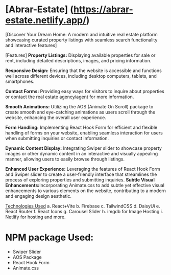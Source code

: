 # [Abrar-Estate] (https://abrar-estate.netlify.app/)

[Discover Your Dream Home: A modern and intuitive real estate platform showcasing curated property listings with seamless search functionality and interactive features]

[Features]
<b>Property Listings:</b> Displaying available properties for sale or rent, including detailed descriptions, images, and pricing information.

<b>Responsive Design:</b> Ensuring that the website is accessible and functions well across different devices, including desktop computers, tablets, and smartphones.

<b>Contact Forms:</b> Providing easy ways for visitors to inquire about properties or contact the real estate agency/agent for more information.

<b>Smooth Animations:</b> Utilizing the AOS (Animate On Scroll) package to create smooth and eye-catching animations as users scroll through the website, enhancing the overall user experience.

<b>Form Handling:</b> Implementing React Hook Form for efficient and flexible handling of forms on your website, enabling seamless interaction for users when submitting inquiries or contact information.

<b>Dynamic Content Display:</b> Integrating Swiper slider to showcase property images or other dynamic content in an interactive and visually appealing manner, allowing users to easily browse through listings.

<b>Enhanced User Experience:</b> Leveraging the features of React Hook Form and Swiper slider to create a user-friendly interface that streamlines the process of exploring properties and submitting inquiries.
<b>Subtle Visual Enhancements:</b>Incorporating Animate.css to add subtle yet effective visual enhancements to various elements on the website, contributing to a modern and engaging design aesthetic.

[Technologies Used](#technologies-used)
a. React+Vite
b. Firebase
c. TailwindCSS
d. DaisyUi
e. React Router
f. React Icons
g. Carousel Slider
h. imgdb for Image Hosting
i. Netlify for hosting and more.


#  NPM package Used:
* Swiper Slider 
* AOS Package
* React Hook Form
* Animate.css
